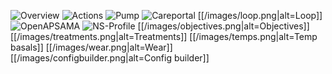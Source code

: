 ![Overview](https://img1.picload.org/image/dgdgcorw/aaps-overview-small.jpg.png)
![Actions](https://img1.picload.org/image/dgdgcoar/aaps-actions-small.png)
![Pump](https://img1.picload.org/image/dgdgcooa/aaps-pump-small.jpg)
![Careportal](https://img1.picload.org/image/dgdgcoow/aaps-careportal-small.jpg)
[[/images/loop.png|alt=Loop]]
![OpenAPSAMA](https://img1.picload.org/image/dgdgcocw/aaps-openapsma-small.jpg)
![NS-Profile](https://img1.picload.org/image/dgdgcoir/aaps-ns-profile-small.jpg)
[[/images/objectives.png|alt=Objectives]]
[[/images/treatments.png|alt=Treatments]]
[[/images/temps.png|alt=Temp basals]]
[[/images/wear.png|alt=Wear]]
[[/images/configbuilder.png|alt=Config builder]]